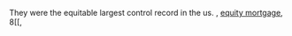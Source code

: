 They were the equitable largest control record in the us. , <a href=" http://usaloans.posterous.com/equity-bank">equity mortgage</a>,  8[[, 
